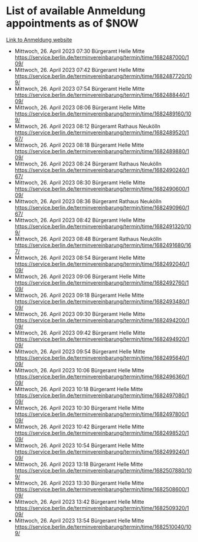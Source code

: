 # List of available Anmeldung appointments as of $NOW
[Link to Anmeldung website](https://service.berlin.de/terminvereinbarung/termin/tag.php?termin=1&anliegen[]=120686&dienstleisterlist=122210,122217,327316,122219,327312,122227,327314,122231,327346,122243,327348,122254,122252,329742,122260,329745,122262,329748,122271,327278,122273,327274,122277,327276,330436,122280,327294,122282,327290,122284,327292,122291,327270,122285,327266,122286,327264,122296,327268,150230,329760,122297,327286,122294,327284,122312,329763,122314,329775,122304,327330,122311,327334,122309,327332,317869,122281,327352,122279,329772,122283,122276,327324,122274,327326,122267,329766,122246,327318,122251,327320,122257,327322,122208,327298,122226,327300&herkunft=http%3A%2F%2Fservice.berlin.de%2Fdienstleistung%2F120686%2F)
- Mittwoch, 26. April 2023 07:30 Bürgeramt Helle Mitte https://service.berlin.de/terminvereinbarung/termin/time/1682487000/109/
- Mittwoch, 26. April 2023 07:42 Bürgeramt Helle Mitte https://service.berlin.de/terminvereinbarung/termin/time/1682487720/109/
- Mittwoch, 26. April 2023 07:54 Bürgeramt Helle Mitte https://service.berlin.de/terminvereinbarung/termin/time/1682488440/109/
- Mittwoch, 26. April 2023 08:06 Bürgeramt Helle Mitte https://service.berlin.de/terminvereinbarung/termin/time/1682489160/109/
- Mittwoch, 26. April 2023 08:12 Bürgeramt Rathaus Neukölln https://service.berlin.de/terminvereinbarung/termin/time/1682489520/167/
- Mittwoch, 26. April 2023 08:18 Bürgeramt Helle Mitte https://service.berlin.de/terminvereinbarung/termin/time/1682489880/109/
- Mittwoch, 26. April 2023 08:24 Bürgeramt Rathaus Neukölln https://service.berlin.de/terminvereinbarung/termin/time/1682490240/167/
- Mittwoch, 26. April 2023 08:30 Bürgeramt Helle Mitte https://service.berlin.de/terminvereinbarung/termin/time/1682490600/109/
- Mittwoch, 26. April 2023 08:36 Bürgeramt Rathaus Neukölln https://service.berlin.de/terminvereinbarung/termin/time/1682490960/167/
- Mittwoch, 26. April 2023 08:42 Bürgeramt Helle Mitte https://service.berlin.de/terminvereinbarung/termin/time/1682491320/109/
- Mittwoch, 26. April 2023 08:48 Bürgeramt Rathaus Neukölln https://service.berlin.de/terminvereinbarung/termin/time/1682491680/167/
- Mittwoch, 26. April 2023 08:54 Bürgeramt Helle Mitte https://service.berlin.de/terminvereinbarung/termin/time/1682492040/109/
- Mittwoch, 26. April 2023 09:06 Bürgeramt Helle Mitte https://service.berlin.de/terminvereinbarung/termin/time/1682492760/109/
- Mittwoch, 26. April 2023 09:18 Bürgeramt Helle Mitte https://service.berlin.de/terminvereinbarung/termin/time/1682493480/109/
- Mittwoch, 26. April 2023 09:30 Bürgeramt Helle Mitte https://service.berlin.de/terminvereinbarung/termin/time/1682494200/109/
- Mittwoch, 26. April 2023 09:42 Bürgeramt Helle Mitte https://service.berlin.de/terminvereinbarung/termin/time/1682494920/109/
- Mittwoch, 26. April 2023 09:54 Bürgeramt Helle Mitte https://service.berlin.de/terminvereinbarung/termin/time/1682495640/109/
- Mittwoch, 26. April 2023 10:06 Bürgeramt Helle Mitte https://service.berlin.de/terminvereinbarung/termin/time/1682496360/109/
- Mittwoch, 26. April 2023 10:18 Bürgeramt Helle Mitte https://service.berlin.de/terminvereinbarung/termin/time/1682497080/109/
- Mittwoch, 26. April 2023 10:30 Bürgeramt Helle Mitte https://service.berlin.de/terminvereinbarung/termin/time/1682497800/109/
- Mittwoch, 26. April 2023 10:42 Bürgeramt Helle Mitte https://service.berlin.de/terminvereinbarung/termin/time/1682498520/109/
- Mittwoch, 26. April 2023 10:54 Bürgeramt Helle Mitte https://service.berlin.de/terminvereinbarung/termin/time/1682499240/109/
- Mittwoch, 26. April 2023 13:18 Bürgeramt Helle Mitte https://service.berlin.de/terminvereinbarung/termin/time/1682507880/109/
- Mittwoch, 26. April 2023 13:30 Bürgeramt Helle Mitte https://service.berlin.de/terminvereinbarung/termin/time/1682508600/109/
- Mittwoch, 26. April 2023 13:42 Bürgeramt Helle Mitte https://service.berlin.de/terminvereinbarung/termin/time/1682509320/109/
- Mittwoch, 26. April 2023 13:54 Bürgeramt Helle Mitte https://service.berlin.de/terminvereinbarung/termin/time/1682510040/109/
